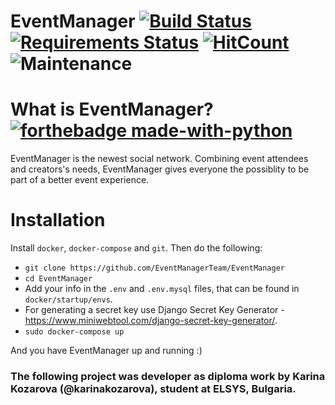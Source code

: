 # EventManager [![Build Status](https://travis-ci.org/EventManagerTeam/EventManager.svg?branch=master)](https://travis-ci.org/EventManagerTeam/EventManager) [![Requirements Status](https://requires.io/github/EventManagerTeam/EventManager/requirements.svg?branch=master)](https://requires.io/github/EventManagerTeam/EventManager/requirements/?branch=master) [![HitCount](http://hits.dwyl.io/EventManagerTeam/EventManager.svg)](http://hits.dwyl.io/EventManagerTeam/EventManager) ![Maintenance](https://img.shields.io/badge/Maintained%3F-yes-green.svg)

# What is EventManager?  [![forthebadge made-with-python](http://ForTheBadge.com/images/badges/made-with-python.svg)](https://www.python.org/)
EventManager is the newest social network. Combining event attendees and creators's needs, EventManager gives everyone the possiblity to be part of a better event experience. 

# Installation
Install `docker`, `docker-compose` and `git`.
Then do the following:

* `git clone https://github.com/EventManagerTeam/EventManager`
* `cd EventManager`
* Add your info in the `.env` and `.env.mysql` files, that can be found in `docker/startup/envs`.
* For generating a secret key use Django Secret Key Generator - https://www.miniwebtool.com/django-secret-key-generator/.  
* `sudo docker-compose up`

And you have EventManager up and running :)

### The following project was developer as diploma work by Karina Kozarova (@karinakozarova), student at ELSYS, Bulgaria.
